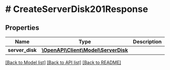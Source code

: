 # # CreateServerDisk201Response

## Properties

Name | Type | Description | Notes
------------ | ------------- | ------------- | -------------
**server_disk** | [**\OpenAPI\Client\Model\ServerDisk**](ServerDisk.md) |  |

[[Back to Model list]](../../README.md#models) [[Back to API list]](../../README.md#endpoints) [[Back to README]](../../README.md)
